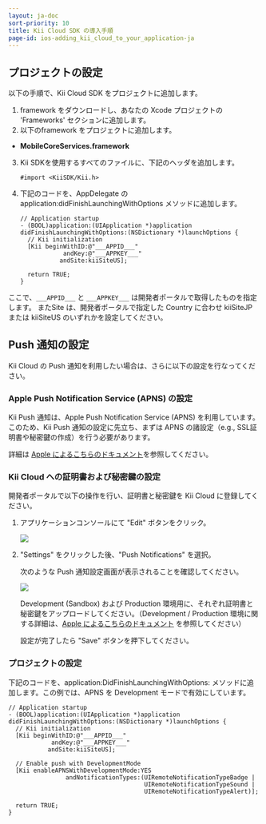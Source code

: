 ```yaml
---
layout: ja-doc
sort-priority: 10
title: Kii Cloud SDK の導入手順
page-id: ios-adding_kii_cloud_to_your_application-ja
---
```

## プロジェクトの設定

以下の手順で、Kii Cloud SDK をプロジェクトに追加します。

1. framework をダウンロードし、あなたの Xcode プロジェクトの 'Frameworks' セクションに追加します。
2. 以下のframework をプロジェクトに追加します。
  * **MobileCoreServices.framework**
3.  Kii SDKを使用するすべてのファイルに、下記のヘッダを追加します。

    ```objc
    #import <KiiSDK/Kii.h>
    ```

4.  下記のコードを、AppDelegate の application:didFinishLaunchingWithOptions メソッドに追加します。

    ```objc
    // Application startup
    - (BOOL)application:(UIApplication *)application didFinishLaunchingWithOptions:(NSDictionary *)launchOptions {
      // Kii initialization
      [Kii beginWithID:@"___APPID___"
                andKey:@"___APPKEY___"
               andSite:kiiSiteUS];

      return TRUE;
    }
    ```

ここで、`___APPID___` と `___APPKEY___` は開発者ポータルで取得したものを指定します。
またSite は、開発者ポータルで指定した Country に合わせ kiiSiteJP または kiiSiteUS のいずれかを設定してください。

## Push 通知の設定

Kii Cloud の Push 通知を利用したい場合は、さらに以下の設定を行なってください。

### Apple Push Notification Service (APNS) の設定

Kii Push 通知は、Apple Push Notification Service (APNS) を利用しています。このため、Kii Push 通知の設定に先立ち、まずは APNS の諸設定（e.g., SSL証明書や秘密鍵の作成）を行う必要があります。

詳細は [Apple によるこちらのドキュメント](http://developer.apple.com/library/ios/#documentation/NetworkingInternet/Conceptual/RemoteNotificationsPG/Introduction/Introduction.html#//apple_ref/doc/uid/TP40008194-CH1-SW1)を参照してください。

### Kii Cloud への証明書および秘密鍵の設定

開発者ポータルで以下の操作を行い、証明書と秘密鍵を Kii Cloud に登録してください。

1. アプリケーションコンソールにて "Edit" ボタンをクリック。

     ![](ios_quick_kiicloud_01_e.png)

2. "Settings" をクリックした後、"Push Notifications" を選択。

    次のような Push 通知設定画面が表示されることを確認してください。

    ![](ios_quick_kiicloud_02_e.png)

    Development (Sandbox) および Production 環境用に、それぞれ証明書と秘密鍵をアップロードしてください。（Development / Production 環境に関する詳細は、[Apple によるこちらのドキュメント](http://developer.apple.com/library/ios/#documentation/NetworkingInternet/Conceptual/RemoteNotificationsPG/ProvisioningDevelopment/ProvisioningDevelopment.html#//apple_ref/doc/uid/TP40008194-CH104-SW1) を参照してください）

    設定が完了したら "Save" ボタンを押下してください。

### プロジェクトの設定

下記のコードを、application:DidFinishLaunchingWithOptions: メソッドに追加します。この例では、APNS を Development モードで有効にしています。

```objc
// Application startup
- (BOOL)application:(UIApplication *)application didFinishLaunchingWithOptions:(NSDictionary *)launchOptions {
  // Kii initialization
  [Kii beginWithID:@"___APPID___"
            andKey:@"___APPKEY___"
           andSite:kiiSiteUS];

  // Enable push with DevelopmentMode
  [Kii enableAPNSWithDevelopmentMode:YES
                andNotificationTypes:(UIRemoteNotificationTypeBadge |
                                      UIRemoteNotificationTypeSound |
                                      UIRemoteNotificationTypeAlert)];

  return TRUE;
}
```
